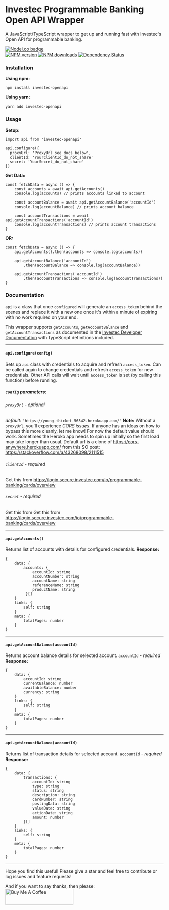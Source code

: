 # Investec Programmable Banking Open API Wrapper

A JavaScript/TypeScript wrapper to get up and running fast with Investec's Open API for programmable banking.

<span class="badge-nodeico"><a href="https://www.npmjs.com/package/investec-openapi" title="Nodei.co badge"><img src="https://nodei.co/npm/investec-openapi.png" alt="Nodei.co badge" /></a></span>
<br class="badge-separator" />
<span class="badge-npmversion"><a href="https://npmjs.org/package/investec-openapi" title="View this project on NPM"><img src="https://img.shields.io/npm/v/investec-openapi.svg" alt="NPM version" /></a></span>
<span class="badge-npmdownloads"><a href="https://npmjs.org/package/investec-openapi" title="View this project on NPM"><img src="https://img.shields.io/npm/dm/investec-openapi.svg" alt="NPM downloads" /></a></span>
<span class="badge-daviddm"><a href="https://david-dm.org/BarryMichaelDoyle/investec-openapi" title="View the status of this project's dependencies on DavidDM"><img src="https://img.shields.io/david/BarryMichaelDoyle/investec-openapi.svg" alt="Dependency Status" /></a></span>

### Installation

**Using npm:**

```
npm install investec-openapi
```

**Using yarn:**

```
yarn add investec-openapi
```

### Usage

**Setup:**

```
import api from 'investec-openapi'

api.configure({
  proxyUrl: 'ProxyUrl_see_docs_below',
  clientId: 'YourClientId_do_not_share'
  secret: 'YourSecret_do_not_share'
})
```

**Get Data:**

```
const fetchData = async () => {
    const accounts = await api.getAccounts()
    console.log(accounts) // prints accounts linked to account

    const accountBalance = await api.getAccountBalance('accountId')
    console.log(accountBalance) // prints account balance

    const accountTransactions = await api.getAccountTransactions('accountId')
    console.log(accountTransactions) // prints account transactions
}
```

**OR:**

```
const fetchData = async () => {
    api.getAccounts().then(accounts => console.log(accounts))

    api.getAccountBalance('accountId')
        .then(accountBalance => console.log(accountBalance))

    api.getAccountTransactions('accountId')
        .then(accountTransactions => console.log(accountTransactions))
}
```

### Documentation

`api` is a class that once `configured` will generate an `access_token` behind the scenes and replace it with a new one once it's within a minute of expiring with no work required on your end.

This wrapper supports `getAccounts`, `getAccountBalance` and `getAccountTransactions` as documented in the [Investec Developer Documentation] with TypeScript definitions included.

---

#### **`api.configure(config)`**

Sets up `api` class with credentials to acquire and refresh `access_token`. Can be called again to change credentials and refresh `access_token` for new credentials. Other API calls will wait until `access_token` is set (by calling this function) before running.

##### **`config` parameters:**

###### `proxyUrl` - _optional_

_default:_ `'https://young-thicket-56542.herokuapp.com/'`
**Note:** Without a `proxyUrl`, you'll experience _CORS issues_. If anyone has an ideas on how to bypass this more cleanly, let me know! For now the default value should work. Sometimes the Heroko app needs to spin up initially so the first load may take longer than usual. Default url is a clone of https://cors-anywhere.herokuapp.com/ from this SO post: https://stackoverflow.com/a/43268098/2111515

###### `clientId` - _required_

Get this from https://login.secure.investec.com/io/programmable-banking/cards/overview

###### `secret` - _required_

Get this from Get this from https://login.secure.investec.com/io/programmable-banking/cards/overview

---

#### **`api.getAccounts()`**

Returns list of accounts with details for configured credentials.
**Response:**

```
{
    data: {
        accounts: {
            accountId: string
            accountNumber: string
            accountName: string
            referenceName: string
            productName: string
         }[]
    }
    links: {
        self: string
    }
    meta: {
        totalPages: number
    }
}
```

---

#### **`api.getAccountBalance(accountId)`**

Returns account balance details for selected account.
`accountId` - _required_
**Response:**

```
{
    data: {
        accountId: string
        currentBalance: number
        availableBalance: number
        currency: string
    }
    links: {
        self: string
    }
    meta: {
        totalPages: number
    }
}
```

---

#### **`api.getAccountBalance(accountId)`**

Returns list of transaction details for selected account.
`accountId` - _required_
**Response:**

```
{
    data: {
        transactions: {
            accountId: string
            type: string
            status: string
            description: string
            cardNumber: string
            postingData: string
            valueDate: string
            actionDate: string
            amount: number
        }[]
    }
    links: {
        self: string
    }
    meta: {
        totalPages: number
    }
}
```

---

Hope you find this useful! Please give a star and feel free to contribute or log issues and feature requests!

And if you want to say thanks, then please:
<br />
<a href="https://www.buymeacoffee.com/barrydoyle" target="_blank"><img src="https://cdn.buymeacoffee.com/buttons/default-orange.png" alt="Buy Me A Coffee" style="height: 51px !important;width: 217px !important;" ></a>

[investec developer documentation]: https://developer.investec.com/programmable-banking/#programmable-banking
